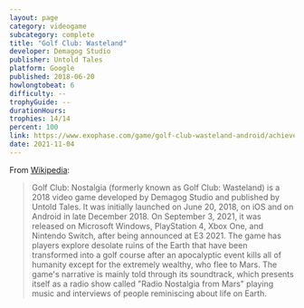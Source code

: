 ```yaml
---
layout: page
category: videogame
subcategory: complete
title: "Golf Club: Wasteland"
developer: Demagog Studio
publisher: Untold Tales
platform: Google
published: 2018-06-20
howlongtobeat: 6
difficulty: --
trophyGuide: --
durationHours:
trophies: 14/14
percent: 100
link: https://www.exophase.com/game/golf-club-wasteland-android/achievements/#1644034
date: 2021-11-04
---
```


From [Wikipedia](https://en.wikipedia.org/wiki/Golf_Club:_Wasteland):

> Golf Club: Nostalgia (formerly known as Golf Club: Wasteland) is a 2018 video game developed by Demagog Studio and published by Untold Tales. It was initially launched on June 20, 2018, on iOS and on Android in late December 2018. On September 3, 2021, it was released on Microsoft Windows, PlayStation 4, Xbox One, and Nintendo Switch, after being announced at E3 2021. The game has players explore desolate ruins of the Earth that have been transformed into a golf course after an apocalyptic event kills all of humanity except for the extremely wealthy, who flee to Mars. The game's narrative is mainly told through its soundtrack, which presents itself as a radio show called "Radio Nostalgia from Mars" playing music and interviews of people reminiscing about life on Earth.
